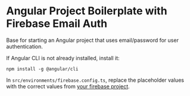 # Angular Project Boilerplate with Firebase Email Auth

Base for starting an Angular project that uses email/password for user authentication.

If Angular CLI is not already installed, install it:

`npm install -g @angular/cli`

In `src/environments/firebase.config.ts`, replace the placeholder values with the correct values from [your firebase project](https://console.firebase.google.com/).
